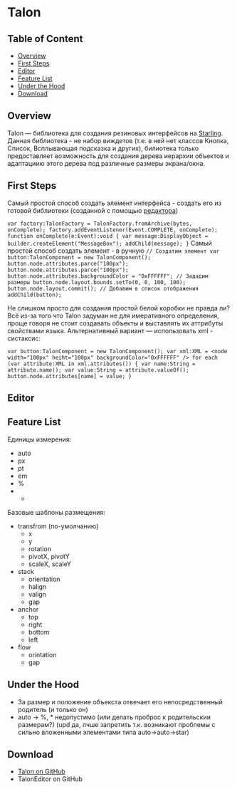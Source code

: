 # Talon
## Table of Content
* <a href = "#overview">Overview</a>
* <a href = "#first-steps">First Steps</a>
* <a href = "#editor">Editor</a>
* <a href = "#feature-list">Feature List</a>
* <a href = "#under-the-hood">Under the Hood</a>
* <a href = "#download">Download</a>

## Overview
Talon — библиотека для создания резиновых интерфейсов на <a href="http://gamua.com/starling/">Starling</a>. Данная библиотека - не набор виждетов (т.е. в ней нет классов Кнопка, Список, Всплывающая подсказка и других), билиотека только предоставляет возможность для создания дерева иерархии объектов и адаптациию этого дерева под различные размеры экрана/окна.
## First Steps
Самый простой способ создать элемент интерфейса - создать его из готовой библиотеки (созданной с помощью <a href="editor">редактора</a>)

`
var factory:TalonFactory = TalonFactory.fromArchive(bytes, onComplete);
factory.addEventListener(Event.COMPLETE, onComplete);
function onComplete(e:Event):void
{
	var message:DisplayObject = builder.createElement("MessageBox");
	addChild(message);
}
`
Самый простой способ создать элемент - в ручную
`
// Создатим элемент
var button:TalonComponent = new TalonComponent();
button.node.attributes.parce("100px");
button.node.attributes.parce("100px");
button.node.attributes.backgroundColor = "0xFFFFFF";
// Зададим размеры
button.node.layout.bounds.setTo(0, 0, 100, 100);
button.node.layout.commit();
// Добавим в список отображения
addChild(button);
`

Не слишком просто для создания простой белой коробки не правда ли? Всё из-за того что Talon задуман не для имеративного определения, проще говоря не стоит создавать объекты и выставлять их аттрибуты свойствами языка. Альтернативный вариант — использовать xml - систаксис:

`
var button:TalonComponent = new TalonComponent();
var xml:XML = <node width="100px" heiht="100px" backgroundColor="0xFFFFFF" />
for each (var attribute:XML in xml.attributes())
{
	var name:String = attribute.name();
	var value:String = attribute.valueOf();
	button.node.attributes[name] = value;
}
`

## Editor

## Feature List
Единицы измерения:
- auto
- px
- pt
- em
- %
- *

Базовые шаблоны размещения:
* transfrom (по-умолчанию)
	* x
	* y
	* rotation
	* pivotX, pivotY
	* scaleX, scaleY
* stack
	+ orientation
	+ halign
	+ valign
	+ gap
* anchor
	* top
	* right
	* bottom
	* left
* flow
	+ orintation
	+ gap

## Under the Hood
* За размер и положение объекста отвечает его непосредственный родитель (и только он)
* auto -> %, * недопустимо (или делать проброс к родительскии размерам?) (upd да, лчше запретить т.к. возникают проблемы с сильно вложенными элементами типа auto->auto->star)

## Download
* <a href="https://github.com/Maligan/Starling-Extension-Talon">Talon on GitHub</a>
* TalonEditor on GitHub
